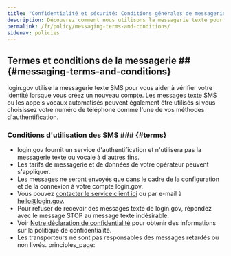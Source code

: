 ```yaml
---
title: "Confidentialité et sécurité: Conditions générales de messagerie"
description: Découvrez comment nous utilisons la messagerie texte pour l'authentification.
permalink: /fr/policy/messaging-terms-and-conditions/
sidenav: policies
---
```

## Termes et conditions de la messagerie ## {#messaging-terms-and-conditions}

login.gov utilise la messagerie texte SMS pour vous aider à vérifier votre identité lorsque vous créez un nouveau compte. Les messages texte SMS ou les appels vocaux automatisés peuvent également être utilisés si vous choisissez votre numéro de téléphone comme l'une de vos méthodes d'authentification.

### Conditions d'utilisation des SMS ### {#terms}

* login.gov fournit un service d'authentification et n'utilisera pas la messagerie texte ou vocale à d'autres fins.
* Les tarifs de messagerie et de données de votre opérateur peuvent s'appliquer.
* Les messages ne seront envoyés que dans le cadre de la configuration et de la connexion à votre compte login.gov.
* Vous pouvez [contacter le service client ici](/fr/contact/) ou par e-mail à [hello@login.gov](mailto:hello@login.gov).
* Pour refuser de recevoir des messages texte de login.gov, répondez avec le message STOP au message texte indésirable.
* Voir [Notre déclaration de confidentialité](/fr/policy/our-privacy-act-statement/) pour obtenir des informations sur la politique de confidentialité.
* Les transporteurs ne sont pas responsables des messages retardés ou non livrés.
principles_page:
